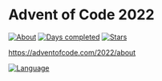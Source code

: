<!--
SPDX-FileCopyrightText: 2022 Florian Warzecha <liketechnik@disroot.org>

SPDX-License-Identifier: CC0-1.0
-->

# Advent of Code 2022

[![About](https://img.shields.io/badge/Advent%20of%20Code%20🎄-2022-brightgreen)](https://adventofcode.com/2022/about)
[![Days completed](https://img.shields.io/badge/day%20📅-25-blue)](https://adventofcode.com/2022)
[![Stars](https://img.shields.io/badge/stars%20⭐-6-yellow)](https://adventofcode.com/2022/stats)

https://adventofcode.com/2022/about

[![Language](https://img.shields.io/badge/Language-racket-yellowgreen)](https://en.wikipedia.org/wiki/Racket_(programming_language))

